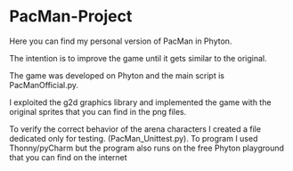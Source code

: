 # PacMan-Project
Here you can find my personal version of PacMan in Phyton. 

The intention is to improve the game until it gets similar to the original.

The game was developed on Phyton and the main script is PacManOfficial.py.

I exploited the g2d graphics library and implemented the game with the original sprites that you can find in the png files.

To verify the correct behavior of the arena characters I created a file dedicated only for testing. (PacMan_Unittest.py).
To program I used Thonny/pyCharm but the program also runs on the free Phyton playground that you can find on the internet

